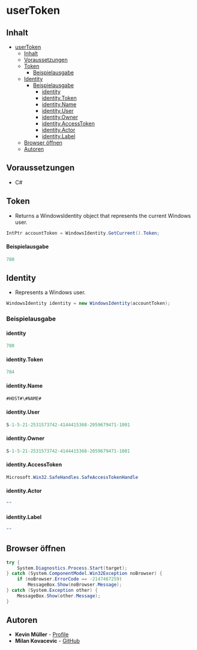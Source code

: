 # userToken
## Inhalt
- [userToken](#usertoken)
  - [Inhalt](#inhalt)
  - [Voraussetzungen](#voraussetzungen)
  - [Token](#token)
      - [Beispielausgabe](#beispielausgabe)
  - [Identity](#identity)
    - [Beispielausgabe](#beispielausgabe-1)
      - [identity](#identity-1)
      - [identity.Token](#identitytoken)
      - [identity.Name](#identityname)
      - [identity.User](#identityuser)
      - [identity.Owner](#identityowner)
      - [identity.AccessToken](#identityaccesstoken)
      - [identity.Actor](#identityactor)
      - [identity.Label](#identitylabel)
  - [Browser öffnen](#browser-öffnen)
  - [Autoren](#autoren)
## Voraussetzungen
- C#
## Token
- Returns a WindowsIdentity object that represents the current Windows user.
```C#
IntPtr accountToken = WindowsIdentity.GetCurrent().Token;
```
#### Beispielausgabe
```C#
780
```
## Identity
- Represents a Windows user.
```C#
WindowsIdentity identity = new WindowsIdentity(accountToken);
```
### Beispielausgabe
#### identity
```C#
780
```
#### identity.Token
```C#
784
```  
#### identity.Name
```C#
#HOST#\#NAME#
```
#### identity.User
```C#
S-1-5-21-2531573742-4144415368-2059679471-1001
```
#### identity.Owner
```C#
S-1-5-21-2531573742-4144415368-2059679471-1001
```
#### identity.AccessToken
```C#
Microsoft.Win32.SafeHandles.SafeAccessTokenHandle
```
#### identity.Actor
```C#
""
```
#### identity.Label
```C#
""
```
## Browser öffnen
```C#
try {
    System.Diagnostics.Process.Start(target);
} catch (System.ComponentModel.Win32Exception noBrowser) {
    if (noBrowser.ErrorCode == -2147467259)
        MessageBox.Show(noBrowser.Message);
} catch (System.Exception other) {
    MessageBox.Show(other.Message);
}
```
## Autoren
* **Kevin Müller** - [Profile]()
* **Milan Kovacevic** - [GitHub](https://github.com/miko41)
